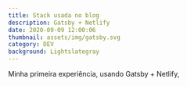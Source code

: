 ```yaml
---
title: Stack usada no blog
description: Gatsby + Netlify
date: 2020-09-09 12:00:06
thumbnail: assets/img/gatsby.svg
category: DEV
background: Lightslategray
---
```

Minha primeira experiência, usando Gatsby + Netlify,